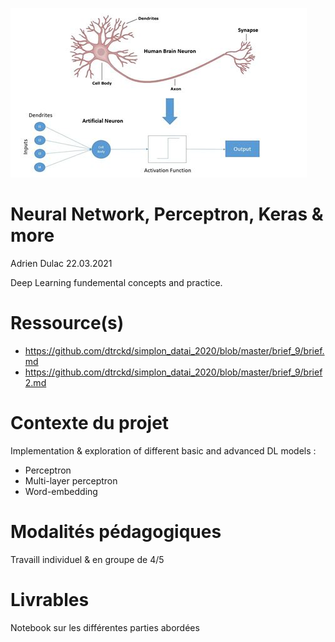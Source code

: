 ![plot](./assets/fanart.jpg)

# Neural Network, Perceptron, Keras & more  

Adrien Dulac 22.03.2021  

Deep Learning fundemental concepts and practice.

# Ressource(s)  

* https://github.com/dtrckd/simplon_datai_2020/blob/master/brief_9/brief.md  
* https://github.com/dtrckd/simplon_datai_2020/blob/master/brief_9/brief2.md  

# Contexte du projet  

Implementation & exploration of different basic and advanced DL models :  
* Perceptron  
* Multi-layer perceptron  
* Word-embedding  

# Modalités pédagogiques  

Travaill individuel & en groupe de 4/5  

# Livrables  

Notebook sur les différentes parties abordées  

